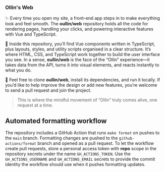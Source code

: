 ### Ollin's Web

:sparkles: Every time you open my site, a front-end app steps in to make everything look and feel smooth. The **oullin/web**
repository holds all the code for rendering pages, handling your clicks, and powering interactive features with Vue and TypeScript.

:cactus: Inside this repository, you’ll find Vue components written in TypeScript, plus layouts, styles, and utility scripts
organised in a clear structure. It’s where HTML, CSS, and TypeScript work together to build the user interface you see.
In a sense, **oullin/web** is the face of the “Ollin” experience—it takes data from the API, turns it into visual elements,
and reacts instantly to what you do.

:rocket: Feel free to clone **oullin/web**, install its dependencies, and run it locally. If you’d like to help improve the design
or add new features, you’re welcome to send a pull request and join the project.

> This is where the mindful movement of “Ollin” truly comes alive, one request at a time.

## Automated formatting workflow

The repository includes a GitHub Action that runs `make format` on pushes to the `main` branch. Formatting changes are pushed
to the `github-actions/format` branch and opened as a pull request. To let the workflow create pull requests, store a
personal access token with **repo** scope in the repository secrets under the name `GH_ACTIONS_TOKEN`. Use the
`GH_ACTIONS_USERNAME` and `GH_ACTIONS_EMAIL` secrets to provide the commit identity the workflow should use when it pushes
formatting updates.
